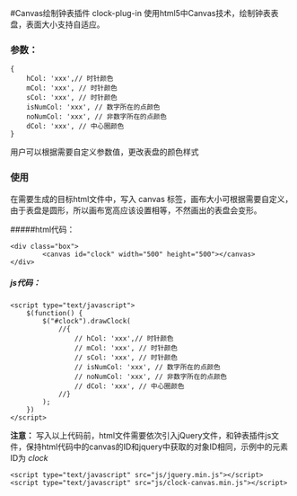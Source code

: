 #Canvas绘制钟表插件 clock-plug-in 
使用html5中Canvas技术，绘制钟表表盘，表面大小支持自适应。

### 参数：

```
{
	hCol: 'xxx',// 时针颜色
	mCol: 'xxx', // 时针颜色
	sCol: 'xxx', // 时针颜色
	isNumCol: 'xxx', // 数字所在的点颜色
	noNumCol: 'xxx', // 非数字所在的点颜色
	dCol: 'xxx', // 中心圈颜色
}
```
用户可以根据需要自定义参数值，更改表盘的颜色样式

### 使用
在需要生成的目标html文件中，写入 canvas 标签，画布大小可根据需要自定义，由于表盘是圆形，所以画布宽高应该设置相等，不然画出的表盘会变形。

#####html代码：
```
<div class="box">
		<canvas id="clock" width="500" height="500"></canvas>
</div>
```
##### js代码：

```
<script type="text/javascript">
	$(function() {
		$("#clock").drawClock(
			//{
				// hCol: 'xxx',// 时针颜色
				// mCol: 'xxx', // 时针颜色
				// sCol: 'xxx', // 时针颜色
				// isNumCol: 'xxx', // 数字所在的点颜色
				// noNumCol: 'xxx', // 非数字所在的点颜色
				// dCol: 'xxx', // 中心圈颜色
			//}
		);
	})
</script>
```
**注意：** 写入以上代码前，html文件需要依次引入jQuery文件，和钟表插件js文件，保持html代码中的canvas的ID和jquery中获取的对象ID相同，示例中的元素ID为 *clock*

```
<script type="text/javascript" src="js/jquery.min.js"></script>
<script type="text/javascript" src="js/clock-canvas.min.js"></script>
```






